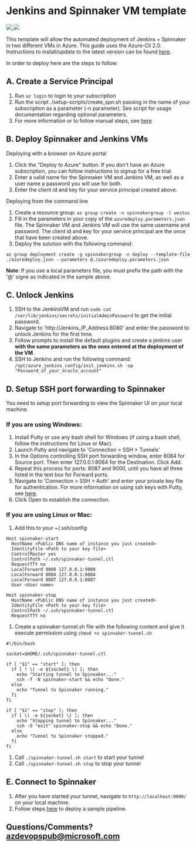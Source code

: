 # Jenkins and Spinnaker VM template

<a href="https://portal.azure.com/#create/Microsoft.Template/uri/https%3A%2F%2Fraw.githubusercontent.com%2Fazure%2Fazure-quickstart-templates%2Fmaster%2Fspinnaker-jenkins-to-vmss%2Fazuredeploy.json" target="_blank">
  <img src="http://azuredeploy.net/deploybutton.png"/>
</a>
<a href="http://armviz.io/#/?load=https%3A%2F%2Fraw.githubusercontent.com%2Fazure%2Fazure-quickstart-templates%2Fmaster%2Fspinnaker-jenkins-to-vmss%2Fazuredeploy.json" target="_blank">
  <img src="http://armviz.io/visualizebutton.png"/>
</a>

This template will allow the automated deployment of Jenkins + Spinnaker in two different VMs in Azure.  This guide uses the Azure-Cli 2.0.  Instructions to install/update to the latest version can be found [here](https://docs.microsoft.com/en-us/cli/azure/install-az-cli2).
 
In order to deploy here are the steps to follow: 

## A. Create a Service Principal
1. Run `az login` to login to your subscription
1. Run the script ./setup-scripts/create_spn.sh passing in the name of your subscription as a parameter (-n parameter).  See script for usage documentation regarding optional parameters.
1. For more information or to follow manual steps, see [here](https://docs.microsoft.com/en-us/azure/container-service/container-service-kubernetes-service-principal#create-a-service-principal-in-azure-active-directory)

## B. Deploy Spinnaker and Jenkins VMs
Deploying with a browser on Azure portal 

1. Click the "Deploy to Azure" button. If you don't have an Azure subscription, you can follow instructions to signup for a free trial.
1. Enter a valid name for the Spinnaker VM and Jenkins VM, as well as a user name a password you will use for both.
1. Enter the client id and key for your service principal created above.

Deploying from the command line

1. Create a resource group: 
` az group create -n spinnakergroup -l westus `
1. Fill in the parameters in your copy of the ` azuredeploy.parameters.json ` file. The Spinnaker VM and Jenkins VM will use the same username and password. The client id and key for your service principal are the once that have been created above.
1. Deploy the solution with the following command: 

` az group deployment create -g spinnakergroup -n deploy --template-file ./azuredeploy.json --parameters @./azuredeploy.parameters.json `

**Note**: If you use a local parameters file, you must prefix the path with the '@' signe as indicated in the sample above.

## C. Unlock Jenkins
1. SSH to the JenkinsVM and run `sudo cat /var/lib/jenkins/secrets/initialAdminPassword` to get the initial password.
1. Navigate to 'http://Jenkins_IP_Address:8080' and enter the password to unlock Jenkins for the first time.
1. Follow prompts to install the default plugins and create a jenkins user **with the same parameters as the ones entered at the deployment of the VM**.
1. SSH to Jenkins and run the following command: ``/opt/azure_jenkins_config/init_jenkins.sh -op "Password_of_your_oracle_account" `` 

## D. Setup SSH port forwarding to Spinnaker
You need to setup port forwarding to view the Spinnaker UI on your local machine.

### If you are using Windows:
1. Install Putty or use any bash shell for Windows (if using a bash shell, follow the instructions for Linux or Mac).
1. Launch Putty and navigate to 'Connection > SSH > Tunnels'
1. In the Options controlling SSH port forwarding window, enter 8084 for Source port. Then enter 127.0.0.1:8084 for the Destination. Click Add.
1. Repeat this process for ports: 8087 and 9000, until you have all three listed in the text box for Forward ports.
1. Navigate to 'Connection > SSH > Auth' and enter your private key file for authentication. For more information on using ssh keys with Putty, see [here](https://docs.microsoft.com/azure/virtual-machines/virtual-machines-linux-ssh-from-windows#create-a-private-key-for-putty).
1. Click Open to establish the connection.

### If you are using Linux or Mac:
1. Add this to your ~/.ssh/config
  ```
  Host spinnaker-start
    HostName <Public DNS name of instance you just created>
    IdentityFile <Path to your key file>
    ControlMaster yes
    ControlPath ~/.ssh/spinnaker-tunnel.ctl
    RequestTTY no
    LocalForward 9000 127.0.0.1:9000
    LocalForward 8084 127.0.0.1:8084
    LocalForward 8087 127.0.0.1:8087
    User <User name>

  Host spinnaker-stop
    HostName <Public DNS name of instance you just created>
    IdentityFile <Path to your key file>
    ControlPath ~/.ssh/spinnaker-tunnel.ctl
    RequestTTY no
  ```
1. Create a spinnaker-tunnel.sh file with the following content and give it execute permission using `chmod +x spinnaker-tunnel.sh`
  ```
  #!/bin/bash

  socket=$HOME/.ssh/spinnaker-tunnel.ctl

  if [ "$1" == "start" ]; then
    if [ ! \( -e ${socket} \) ]; then
      echo "Starting tunnel to Spinnaker..."
      ssh -f -N spinnaker-start && echo "Done."
    else
      echo "Tunnel to Spinnaker running."
    fi
  fi

  if [ "$1" == "stop" ]; then
    if [ \( -e ${socket} \) ]; then
      echo "Stopping tunnel to Spinnaker..."
      ssh -O "exit" spinnaker-stop && echo "Done."
    else
      echo "Tunnel to Spinnaker stopped."
    fi
  fi
  ```
1. Call `./spinnaker-tunnel.sh start` to start your tunnel
1. Call `./spinnaker-tunnel.sh stop` to stop your tunnel


## E. Connect to Spinnaker 

1. After you have started your tunnel, navigate to `http://localhost:9000/` on your local machine.
1. Follow steps [here](http://www.spinnaker.io/docs/hello-spinnaker) to deploy a sample pipeline.

## Questions/Comments? azdevopspub@microsoft.com
